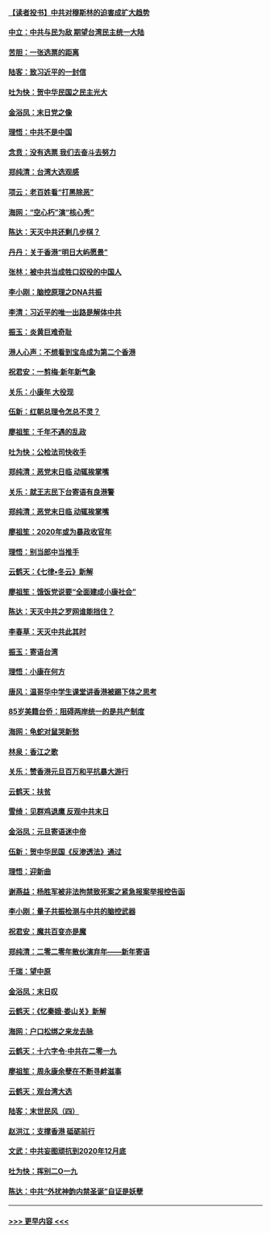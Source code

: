 #### [【读者投书】中共对穆斯林的迫害成扩大趋势](../pages/nsc993/n11791371.md?t=01150811) 
#### [中立：中共与民为敌 期望台湾民主统一大陆](../pages/nsc993/n11790392.md?t=01150811) 
#### [苦胆：一张选票的距离](../pages/nsc993/n11788914.md?t=01150811) 
#### [陆客：致习近平的一封信](../pages/nsc993/n11788867.md?t=01150811) 
#### [吐为快：贺中华民国之民主光大](../pages/nsc993/n11788618.md?t=01150811) 
#### [金浴凤：末日党之像](../pages/nsc993/n11787475.md?t=01150811) 
#### [理悟：中共不是中国](../pages/nsc993/n11787463.md?t=01150811) 
#### [念贲：没有选票  我们去奋斗去努力](../pages/nsc993/n11787398.md?t=01150811) 
#### [郑纯清：台湾大选观感](../pages/nsc993/n11786210.md?t=01150811) 
#### [项云：老百姓看“打黑除恶”](../pages/nsc993/n11785398.md?t=01150811) 
#### [海网：“空心朽”演“核心秀”](../pages/nsc993/n11783874.md?t=01150811) 
#### [陈达：天灭中共还剩几步棋？](../pages/nsc993/n11783719.md?t=01150811) 
#### [丹丹：关于香港“明日大屿愿景”](../pages/nsc993/n11783273.md?t=01150811) 
#### [张林：被中共当成牲口奴役的中国人](../pages/nsc993/n11782397.md?t=01150811) 
#### [李小刚：脑控原理之DNA共振](../pages/nsc993/n11780962.md?t=01150811) 
#### [李清：习近平的唯一出路是解体中共](../pages/nsc993/n11780866.md?t=01150811) 
#### [振玉：炎黄巨难奇耻](../pages/nsc993/n11779632.md?t=01150811) 
#### [港人心声：不想看到宝岛成为第二个香港](../pages/nsc993/n11778817.md?t=01150811) 
#### [祝君安：一剪梅‧新年新气象](../pages/nsc993/n11776340.md?t=01150811) 
#### [关乐：小康年 大役现](../pages/nsc993/n11774213.md?t=01150811) 
#### [伍新：红朝总理令怎总不灵？](../pages/nsc993/n11770813.md?t=01150811) 
#### [廖祖笙：千年不遇的乱政](../pages/nsc993/n11770373.md?t=01150811) 
#### [吐为快：公检法司快收手](../pages/nsc993/n11770359.md?t=01150811) 
#### [郑纯清：恶党末日临 动辄挨掌嘴](../pages/nsc993/n11769912.md?t=01150811) 
#### [关乐：就王志民下台寄语有良港警](../pages/nsc993/n11769903.md?t=01150811) 
#### [郑纯清：恶党末日临 动辄挨掌嘴](../pages/nsc993/n11769356.md?t=01150811) 
#### [廖祖笙：2020年或为暴政收官年](../pages/nsc993/n11768216.md?t=01150811) 
#### [理悟：别当郎中当推手](../pages/nsc993/n11768243.md?t=01150811) 
#### [云鹤天：《七律▪冬云》新解](../pages/nsc993/n11768204.md?t=01150811) 
#### [廖祖笙：饿饭党说要“全面建成小康社会”](../pages/nsc993/n11767482.md?t=01150811) 
#### [陈达：天灭中共之罗网谁能挡住？](../pages/nsc993/n11767465.md?t=01150811) 
#### [李春草：天灭中共此其时](../pages/nsc993/n11767452.md?t=01150811) 
#### [振玉：寄语台湾](../pages/nsc993/n11767432.md?t=01150811) 
#### [理悟：小康在何方](../pages/nsc993/n11767394.md?t=01150811) 
#### [唐风：温哥华中学生课堂讲香港被踢下体之思考](../pages/nsc993/n11766848.md?t=01150811) 
#### [85岁美籍台侨：阻碍两岸统一的是共产制度](../pages/nsc993/n11765043.md?t=01150811) 
#### [海网：龟蛇对鼠哭新愁](../pages/nsc993/n11764895.md?t=01150811) 
#### [林泉：香江之歌](../pages/nsc993/n11764415.md?t=01150811) 
#### [关乐：赞香港元旦百万和平抗暴大游行](../pages/nsc993/n11764382.md?t=01150811) 
#### [云鹤天：扶贫](../pages/nsc993/n11764245.md?t=01150811) 
#### [雪绮：见群鸡退鹰  反观中共末日](../pages/nsc993/n11762112.md?t=01150811) 
#### [金浴凤：元旦寄语迷中帝](../pages/nsc993/n11761788.md?t=01150811) 
#### [伍新：贺中华民国《反渗透法》通过](../pages/nsc993/n11761994.md?t=01150811) 
#### [理悟：迎新曲](../pages/nsc993/n11761152.md?t=01150811) 
#### [谢燕益：杨胜军被非法拘禁致死案之紧急报案举报控告函](../pages/nsc993/n11756134.md?t=01150811) 
#### [李小刚：量子共振检测与中共的脑控武器](../pages/nsc993/n11754518.md?t=01150811) 
#### [祝君安：魔共百变亦是魔](../pages/nsc993/n11754469.md?t=01150811) 
#### [郑纯清：二零二零年散伙演弃年——新年寄语](../pages/nsc993/n11754195.md?t=01150811) 
#### [千瑞：望中原](../pages/nsc993/n11754159.md?t=01150811) 
#### [金浴凤：末日叹](../pages/nsc993/n11752359.md?t=01150811) 
#### [云鹤天：《忆秦娥‧娄山关》新解](../pages/nsc993/n11752348.md?t=01150811) 
#### [海网：户口松绑之来龙去脉](../pages/nsc993/n11752328.md?t=01150811) 
#### [云鹤天：十六字令‧中共在二零一九](../pages/nsc993/n11752305.md?t=01150811) 
#### [廖祖笙：周永康余孽在不断寻衅滋事](../pages/nsc993/n11751013.md?t=01150811) 
#### [云鹤天：观台湾大选](../pages/nsc993/n11751007.md?t=01150811) 
#### [陆客：末世民风（四）](../pages/nsc993/n11749203.md?t=01150811) 
#### [赵洪江：支撑香港 砥砺前行](../pages/nsc993/n11748482.md?t=01150811) 
#### [文武：中共妄图顽抗到2020年12月底](../pages/nsc993/n11748446.md?t=01150811) 
#### [吐为快：挥别二O一九](../pages/nsc993/n11748411.md?t=01150811) 
#### [陈达：中共“外扰神韵内禁圣诞”自证是妖孽](../pages/nsc993/n11748226.md?t=01150811) 

----
#### [ >>> 更早内容 <<< ](../indexes/nsc993-earlier.md)
